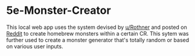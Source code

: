 # 5e-Monster-Creator
This local web app uses the system devised by [u/Rothner](https://www.reddit.com/user/Rothner/) and posted on [Reddit](https://www.reddit.com/r/DnDBehindTheScreen/comments/t5ru2t/two_point_buy_systems_one_flashcard_any_monster/?utm_source=share&utm_medium=web2x&context=3) to create homebrew monsters within a certain CR. This sytem was further used to create a monster generator that's totally random or based on various user inputs. 
